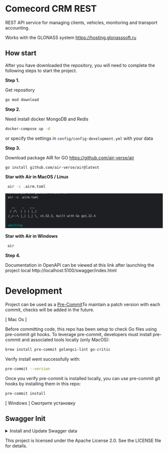 
# Comecord CRM REST


REST API service for managing clients, vehicles, monitoring and transport accounting. 

Works with the GLONASS system https://hosting.glonasssoft.ru

## How start 
After you have downloaded the repository, you will need to complete the following steps to start the project.

**Step 1.**

Get repository 
```bash
go mod download
```
**Step 2.** 

Need install docker MongoDB and Redis
```bash
docker-compose up -d
```
or specify the settings in `config/config-development.yml` with your data


**Step 3.**

Download package AIR for GO https://github.com/air-verse/air

```bash
go install github.com/air-verse/air@latest
```

**Star with Air in MacOS / Linux**
```bash
 air -c .airm.toml
```

![img.png](docs/img.png)

**Star with Air in Windows**
```bash
 air
```

**Step 4.**

Documentation in OpenAPI can be viewed at this link after launching the project local
http://localhost:5100/swagger/index.html

# Development

Project can be used as a [Pre-Commit](https://pre-commit.com/)To maintain a patch version with each commit, checks will be added in the future.

[ Mac Os ]

Before committing code, this repo has been setup to check Go files using pre-commit git hooks. 
To leverage pre-commit, developers must install pre-commit and associated tools locally (only MacOS):
```bash
brew install pre-commit golangci-lint go-critic
```
Verify install went successfully with:
```bash
pre-commit --version
```
Once you verify pre-commit is installed locally, you can use pre-commit git hooks by installing them in this repo:
```bash
pre-commit install
```

[ Windows ]
Смотрите установку 

## Swagger Init
<details>
<summary> Install and Update Swagger data</summary>

```markdown
1. go install github.com/swaggo/swag/cmd/swag@v1.16.3
2. go get github.com/swaggo/gin-swagger
3. go get github.com/swaggo/swag
4. go get github.com/swaggo/files
5. swag init -g cmd/main.go
6. swag init -g cmd/main.go --parseDependency --parseInternal
```
</details>

This project is licensed under the Apache License 2.0. See the LICENSE file for details.
